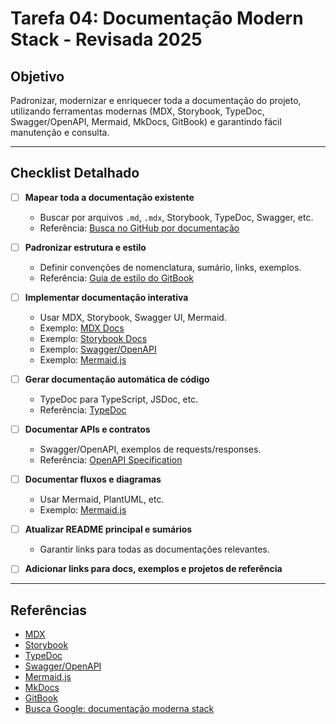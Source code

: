 # Tarefa 04: Documentação Modern Stack - Revisada 2025

## Objetivo
Padronizar, modernizar e enriquecer toda a documentação do projeto, utilizando ferramentas modernas (MDX, Storybook, TypeDoc, Swagger/OpenAPI, Mermaid, MkDocs, GitBook) e garantindo fácil manutenção e consulta.

---

## Checklist Detalhado

- [ ] **Mapear toda a documentação existente**
  - Buscar por arquivos `.md`, `.mdx`, Storybook, TypeDoc, Swagger, etc.
  - Referência: [Busca no GitHub por documentação](https://github.com/search?q=mdx+storybook+typedoc+swagger)

- [ ] **Padronizar estrutura e estilo**
  - Definir convenções de nomenclatura, sumário, links, exemplos.
  - Referência: [Guia de estilo do GitBook](https://docs.gitbook.com/pt/guides/style-guide)

- [ ] **Implementar documentação interativa**
  - Usar MDX, Storybook, Swagger UI, Mermaid.
  - Exemplo: [MDX Docs](https://mdxjs.com/docs/)
  - Exemplo: [Storybook Docs](https://storybook.js.org/docs/react/get-started/introduction)
  - Exemplo: [Swagger/OpenAPI](https://swagger.io/docs/)
  - Exemplo: [Mermaid.js](https://mermaid.js.org/)

- [ ] **Gerar documentação automática de código**
  - TypeDoc para TypeScript, JSDoc, etc.
  - Referência: [TypeDoc](https://typedoc.org/)

- [ ] **Documentar APIs e contratos**
  - Swagger/OpenAPI, exemplos de requests/responses.
  - Referência: [OpenAPI Specification](https://swagger.io/specification/)

- [ ] **Documentar fluxos e diagramas**
  - Usar Mermaid, PlantUML, etc.
  - Exemplo: [Mermaid.js](https://mermaid.js.org/)

- [ ] **Atualizar README principal e sumários**
  - Garantir links para todas as documentações relevantes.

- [ ] **Adicionar links para docs, exemplos e projetos de referência**

---

## Referências
- [MDX](https://mdxjs.com/)
- [Storybook](https://storybook.js.org/)
- [TypeDoc](https://typedoc.org/)
- [Swagger/OpenAPI](https://swagger.io/)
- [Mermaid.js](https://mermaid.js.org/)
- [MkDocs](https://www.mkdocs.org/)
- [GitBook](https://www.gitbook.com/)
- [Busca Google: documentação moderna stack](https://www.google.com/search?q=documenta%C3%A7%C3%A3o+moderna+stack)
